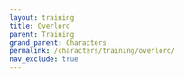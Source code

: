 ```yaml
---
layout: training
title: Overlord
parent: Training
grand_parent: Characters
permalink: /characters/training/overlord/
nav_exclude: true
---
```

